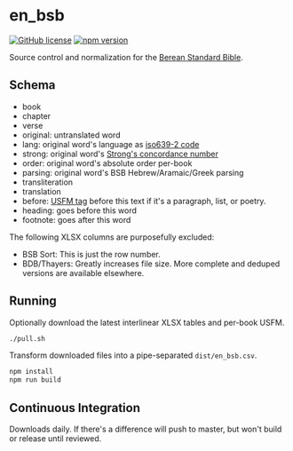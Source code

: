 # en_bsb
[![GitHub license](https://img.shields.io/github/license/openbible-io/en_bsb?style=for-the-badge)](./LICENSE)
[![npm version](https://img.shields.io/npm/v/@openbible/en_bsb.svg?style=for-the-badge)](https://www.npmjs.com/package/@openbible/en_bsb)

Source control and normalization for the [Berean Standard Bible](https://bereanbible.com/).

## Schema
- book
- chapter
- verse
- original: untranslated word
- lang: original word's language as [iso639-2 code](https://www.loc.gov/standards/iso639-2/php/code_list.php)
- strong: original word's [Strong's concordance number](https://strongsconcordance.org/)
- order: original word's absolute order per-book
- parsing: original word's BSB Hebrew/Aramaic/Greek parsing
- transliteration
- translation
- before: [USFM tag](https://ubsicap.github.io/usfm/index.html) before this text if it's a paragraph, list, or poetry.
- heading: goes before this word
- footnote: goes after this word

The following XLSX columns are purposefully excluded:
- BSB Sort: This is just the row number.
- BDB/Thayers: Greatly increases file size. More complete and deduped versions are available elsewhere.

## Running
Optionally download the latest interlinear XLSX tables and per-book USFM.
```sh
./pull.sh
```

Transform downloaded files into a pipe-separated `dist/en_bsb.csv`.
```sh
npm install
npm run build
```

## Continuous Integration
Downloads daily. If there's a difference will push to master, but won't build or release until
reviewed.
